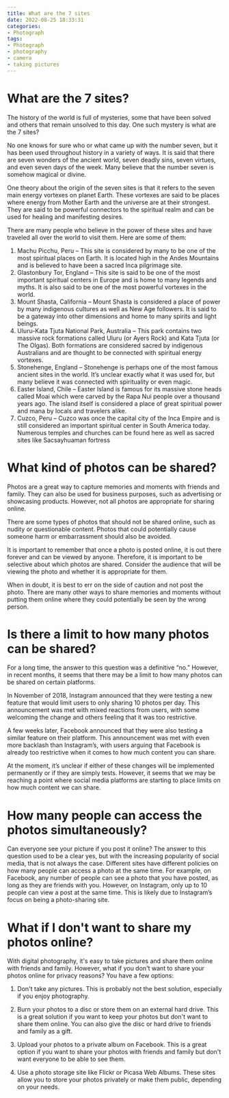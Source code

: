 ```yaml
---
title: What are the 7 sites 
date: 2022-08-25 18:33:31
categories:
- Photograph
tags:
- Photograph
- photography
- camera
- taking pictures
---
```



#  What are the 7 sites? 

The history of the world is full of mysteries, some that have been solved and others that remain unsolved to this day. One such mystery is what are the 7 sites? 

No one knows for sure who or what came up with the number seven, but it has been used throughout history in a variety of ways. It is said that there are seven wonders of the ancient world, seven deadly sins, seven virtues, and even seven days of the week. Many believe that the number seven is somehow magical or divine. 

One theory about the origin of the seven sites is that it refers to the seven main energy vortexes on planet Earth. These vortexes are said to be places where energy from Mother Earth and the universe are at their strongest. They are said to be powerful connectors to the spiritual realm and can be used for healing and manifesting desires. 

There are many people who believe in the power of these sites and have traveled all over the world to visit them. Here are some of them: 

1. Machu Picchu, Peru – This site is considered by many to be one of the most spiritual places on Earth. It is located high in the Andes Mountains and is believed to have been a sacred Inca pilgrimage site. 
2. Glastonbury Tor, England – This site is said to be one of the most important spiritual centers in Europe and is home to many legends and myths. It is also said to be one of the most powerful vortexes in the world. 
3. Mount Shasta, California – Mount Shasta is considered a place of power by many indigenous cultures as well as New Age followers. It is said to be a gateway into other dimensions and home to many spirits and light beings. 
4. Uluru-Kata Tjuta National Park, Australia – This park contains two massive rock formations called Uluru (or Ayers Rock) and Kata Tjuta (or The Olgas). Both formations are considered sacred by indigenous Australians and are thought to be connected with spiritual energy vortexes. 
5. Stonehenge, England – Stonehenge is perhaps one of the most famous ancient sites in the world. It’s unclear exactly what it was used for, but many believe it was connected with spirituality or even magic. 
6. Easter Island, Chile – Easter Island is famous for its massive stone heads called Moai which were carved by the Rapa Nui people over a thousand years ago. The island itself is considered a place of great spiritual power and mana by locals and travelers alike. 
7. Cuzco, Peru – Cuzco was once the capital city of the Inca Empire and is still considered an important spiritual center in South America today. Numerous temples and churches can be found here as well as sacred sites like Sacsayhuaman fortress

#  What kind of photos can be shared? 

Photos are a great way to capture memories and moments with friends and family. They can also be used for business purposes, such as advertising or showcasing products. However, not all photos are appropriate for sharing online. 

There are some types of photos that should not be shared online, such as nudity or questionable content. Photos that could potentially cause someone harm or embarrassment should also be avoided. 

It is important to remember that once a photo is posted online, it is out there forever and can be viewed by anyone. Therefore, it is important to be selective about which photos are shared. Consider the audience that will be viewing the photo and whether it is appropriate for them. 

When in doubt, it is best to err on the side of caution and not post the photo. There are many other ways to share memories and moments without putting them online where they could potentially be seen by the wrong person.

#  Is there a limit to how many photos can be shared? 

For a long time, the answer to this question was a definitive “no.” However, in recent months, it seems that there may be a limit to how many photos can be shared on certain platforms. 

In November of 2018, Instagram announced that they were testing a new feature that would limit users to only sharing 10 photos per day. This announcement was met with mixed reactions from users, with some welcoming the change and others feeling that it was too restrictive. 

A few weeks later, Facebook announced that they were also testing a similar feature on their platform. This announcement was met with even more backlash than Instagram’s, with users arguing that Facebook is already too restrictive when it comes to how much content you can share. 

At the moment, it’s unclear if either of these changes will be implemented permanently or if they are simply tests. However, it seems that we may be reaching a point where social media platforms are starting to place limits on how much content we can share.

#  How many people can access the photos simultaneously? 

Can everyone see your picture if you post it online? The answer to this question used to be a clear yes, but with the increasing popularity of social media, that is not always the case. Different sites have different policies on how many people can access a photo at the same time. For example, on Facebook, any number of people can see a photo that you have posted, as long as they are friends with you. However, on Instagram, only up to 10 people can view a post at the same time. This is likely due to Instagram’s focus on being a photo-sharing site.

#  What if I don't want to share my photos online?

With digital photography, it's easy to take pictures and share them online with friends and family. However, what if you don't want to share your photos online for privacy reasons? You have a few options:

1. Don't take any pictures. This is probably not the best solution, especially if you enjoy photography.

2. Burn your photos to a disc or store them on an external hard drive. This is a great solution if you want to keep your photos but don't want to share them online. You can also give the disc or hard drive to friends and family as a gift.

3. Upload your photos to a private album on Facebook. This is a great option if you want to share your photos with friends and family but don't want everyone to be able to see them.

4. Use a photo storage site like Flickr or Picasa Web Albums. These sites allow you to store your photos privately or make them public, depending on your needs.